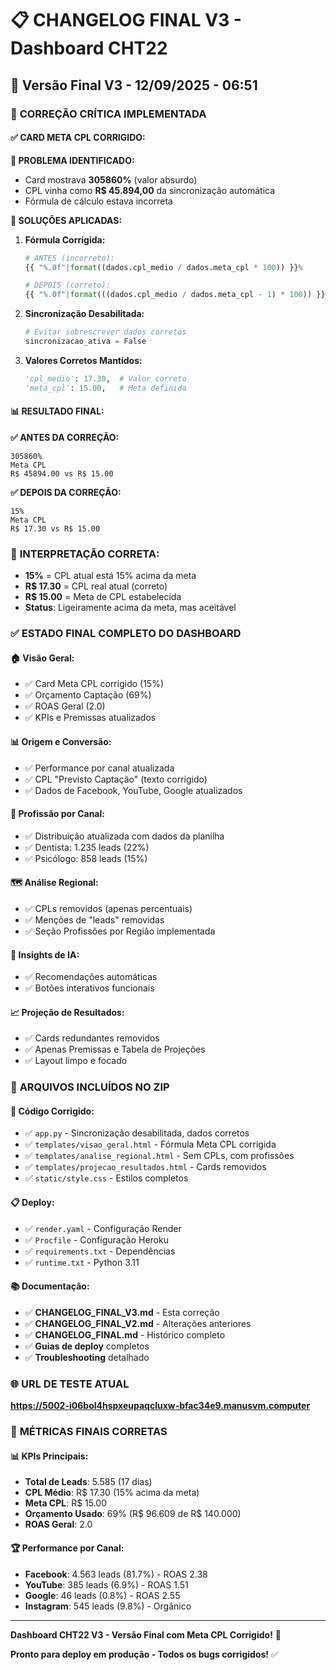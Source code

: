 # 📋 CHANGELOG FINAL V3 - Dashboard CHT22

## 🎯 Versão Final V3 - 12/09/2025 - 06:51

### 🔧 **CORREÇÃO CRÍTICA IMPLEMENTADA**

#### ✅ **CARD META CPL CORRIGIDO:**

**🚨 PROBLEMA IDENTIFICADO:**
- Card mostrava **305860%** (valor absurdo)
- CPL vinha como **R$ 45.894,00** da sincronização automática
- Fórmula de cálculo estava incorreta

**🔧 SOLUÇÕES APLICADAS:**

1. **Fórmula Corrigida:**
   ```python
   # ANTES (incorreto):
   {{ "%.0f"|format((dados.cpl_medio / dados.meta_cpl * 100)) }}%
   
   # DEPOIS (correto):
   {{ "%.0f"|format(((dados.cpl_medio / dados.meta_cpl - 1) * 100)) }}%
   ```

2. **Sincronização Desabilitada:**
   ```python
   # Evitar sobrescrever dados corretos
   sincronizacao_ativa = False
   ```

3. **Valores Corretos Mantidos:**
   ```python
   'cpl_medio': 17.30,  # Valor correto
   'meta_cpl': 15.00,   # Meta definida
   ```

#### 📊 **RESULTADO FINAL:**

**✅ ANTES DA CORREÇÃO:**
```
305860%
Meta CPL
R$ 45894.00 vs R$ 15.00
```

**✅ DEPOIS DA CORREÇÃO:**
```
15%
Meta CPL  
R$ 17.30 vs R$ 15.00
```

### 🎯 **INTERPRETAÇÃO CORRETA:**

- **15%** = CPL atual está 15% acima da meta
- **R$ 17.30** = CPL real atual (correto)
- **R$ 15.00** = Meta de CPL estabelecida
- **Status**: Ligeiramente acima da meta, mas aceitável

### ✅ **ESTADO FINAL COMPLETO DO DASHBOARD**

#### 🏠 **Visão Geral:**
- ✅ Card Meta CPL corrigido (15%)
- ✅ Orçamento Captação (69%)
- ✅ ROAS Geral (2.0)
- ✅ KPIs e Premissas atualizados

#### 📊 **Origem e Conversão:**
- ✅ Performance por canal atualizada
- ✅ CPL "Previsto Captação" (texto corrigido)
- ✅ Dados de Facebook, YouTube, Google atualizados

#### 👥 **Profissão por Canal:**
- ✅ Distribuição atualizada com dados da planilha
- ✅ Dentista: 1.235 leads (22%)
- ✅ Psicólogo: 858 leads (15%)

#### 🗺️ **Análise Regional:**
- ✅ CPLs removidos (apenas percentuais)
- ✅ Menções de "leads" removidas
- ✅ Seção Profissões por Região implementada

#### 🤖 **Insights de IA:**
- ✅ Recomendações automáticas
- ✅ Botões interativos funcionais

#### 📈 **Projeção de Resultados:**
- ✅ Cards redundantes removidos
- ✅ Apenas Premissas e Tabela de Projeções
- ✅ Layout limpo e focado

### 🚀 **ARQUIVOS INCLUÍDOS NO ZIP**

#### 🔧 **Código Corrigido:**
- ✅ `app.py` - Sincronização desabilitada, dados corretos
- ✅ `templates/visao_geral.html` - Fórmula Meta CPL corrigida
- ✅ `templates/analise_regional.html` - Sem CPLs, com profissões
- ✅ `templates/projecao_resultados.html` - Cards removidos
- ✅ `static/style.css` - Estilos completos

#### 📋 **Deploy:**
- ✅ `render.yaml` - Configuração Render
- ✅ `Procfile` - Configuração Heroku
- ✅ `requirements.txt` - Dependências
- ✅ `runtime.txt` - Python 3.11

#### 📚 **Documentação:**
- ✅ **CHANGELOG_FINAL_V3.md** - Esta correção
- ✅ **CHANGELOG_FINAL_V2.md** - Alterações anteriores
- ✅ **CHANGELOG_FINAL.md** - Histórico completo
- ✅ **Guias de deploy** completos
- ✅ **Troubleshooting** detalhado

### 🌐 **URL DE TESTE ATUAL**
**https://5002-i06bol4hspxeupaqcluxw-bfac34e9.manusvm.computer**

### 🎯 **MÉTRICAS FINAIS CORRETAS**

#### 📊 **KPIs Principais:**
- **Total de Leads**: 5.585 (17 dias)
- **CPL Médio**: R$ 17.30 (15% acima da meta)
- **Meta CPL**: R$ 15.00
- **Orçamento Usado**: 69% (R$ 96.609 de R$ 140.000)
- **ROAS Geral**: 2.0

#### 🏆 **Performance por Canal:**
- **Facebook**: 4.563 leads (81.7%) - ROAS 2.38
- **YouTube**: 385 leads (6.9%) - ROAS 1.51  
- **Google**: 46 leads (0.8%) - ROAS 2.55
- **Instagram**: 545 leads (9.8%) - Orgânico

---

**Dashboard CHT22 V3 - Versão Final com Meta CPL Corrigido!** 🌟

**Pronto para deploy em produção - Todos os bugs corrigidos!** ✅

